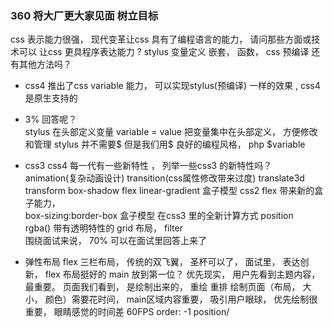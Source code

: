 ### 360 将大厂更大家见面  树立目标

css 表示能力很强， 现代变革让css 具有了编程语言的能力， 请问那些方面或技术可以
让css 更具程序表达能力  ?
stylus  变量定义  嵌套， 函数，  css 预编译
还有其他方法吗？

- css4 推出了css variable 能力， 可以实现stylus(预编译) 一样的效果 , css4是原生支持的
- 3%  回答呢？  
  stylus 在头部定义变量   variable = value 
  把变量集中在头部定义， 方便修改和管理 
  stylus 并不需要$   但是我们用$   良好的编程风格， php $variable 
- css3  css4
  每一代有一些新特性 ，  列举一些css3 的新特性吗？
  animation(复杂动画设计)  transition(css属性修改带来过度)
  translate3d transform
  box-shadow
  flex 
  linear-gradient
  盒子模型  css2   flex 带来新的盒子能力，   
  box-sizing:border-box  盒子模型  在css3 里的全新计算方式
  position  
  rgba() 带有透明特性的
  grid  布局， filter  
  围绕面试来说， 70% 可以在面试里回答上来了

-  弹性布局 flex 
  三栏布局， 传统的双飞翼， 圣杯可以了， 
  面试里， 表达创新， flex 布局挺好的
  main 放到第一位？ 优先现实， 用户先看到主题内容， 最重要。 
  页面我们看到， 是绘制出来的， 重绘 重排
  绘制页面（布局， 大小， 颜色）需要花时间， main区域内容重要， 吸引用户眼球， 优先绘制很重要， 眼睛感觉的时间差  60FPS 
  order: -1  position/ 